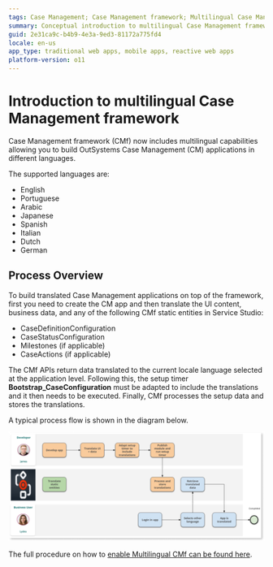 ```yaml
---
tags: Case Management; Case Management framework; Multilingual Case Management framework
summary: Conceptual introduction to multilingual Case Management framework.
guid: 2e31ca9c-b4b9-4e3a-9ed3-81172a775fd4
locale: en-us
app_type: traditional web apps, mobile apps, reactive web apps
platform-version: o11
---
```


# Introduction to multilingual Case Management framework

Case Management framework (CMf) now includes multilingual capabilities allowing you to build OutSystems Case Management (CM) applications in different languages. 

The supported languages are:

* English
* Portuguese
* Arabic
* Japanese
* Spanish
* Italian
* Dutch
* German

## Process Overview

To build translated Case Management applications on top of the framework, first you need to create the CM app and then translate the UI content, business data, and any of the following CMf static entities in Service Studio:

* CaseDefinitionConfiguration
* CaseStatusConfiguration
* Milestones (if applicable)
* CaseActions (if applicable)

The CMf APIs return data translated to the current locale language selected at the application level. Following this, the setup timer **Bootstrap_CaseConfiguration** must be adapted to include the translations and it then needs to be executed. Finally, CMf processes the setup data and stores the translations.

A typical process flow is shown in the diagram below.

![](images/cmf-mlingual-flow-diag.png)

The full procedure on how to [enable Multilingual CMf can be found here](enabling-multilingualcmf.md).
